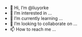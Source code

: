- 👋 Hi, I’m @liuyorke
- 👀 I’m interested in ...
- 🌱 I’m currently learning ...
- 💞️ I’m looking to collaborate on ...
- 📫 How to reach me ...

<!---
liuyorke/liuyorke is a ✨ special ✨ repository because its `README.md` (this file) appears on your GitHub profile.
You can click the Preview link to take a look at your changes.
--->
